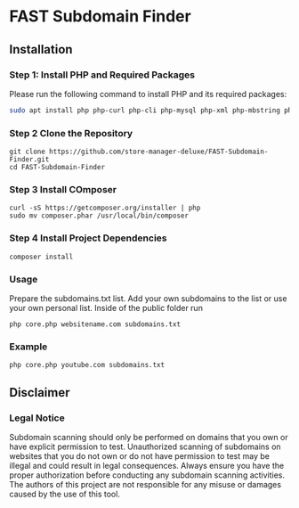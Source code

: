 # FAST Subdomain Finder

## Installation

### Step 1: Install PHP and Required Packages

Please run the following command to install PHP and its required packages:

```sh
sudo apt install php php-curl php-cli php-mysql php-xml php-mbstring php-zip php-gd php-json php-intl curl php-cli php-mbstring unzip
```

### Step 2 Clone the Repository
```
git clone https://github.com/store-manager-deluxe/FAST-Subdomain-Finder.git
cd FAST-Subdomain-Finder
```
### Step 3 Install COmposer
```
curl -sS https://getcomposer.org/installer | php
sudo mv composer.phar /usr/local/bin/composer
```

### Step 4 Install Project Dependencies

```
composer install
```

### Usage 

Prepare the subdomains.txt list. Add your own subdomains to the list or use your own personal list.
Inside of the public folder run
```
php core.php websitename.com subdomains.txt
```

### Example

```
php core.php youtube.com subdomains.txt
```

## Disclaimer

### Legal Notice

Subdomain scanning should only be performed on domains that you own or have explicit permission to test. Unauthorized scanning of subdomains on websites that you do not own or do not have permission to test may be illegal and could result in legal consequences. Always ensure you have the proper authorization before conducting any subdomain scanning activities. The authors of this project are not responsible for any misuse or damages caused by the use of this tool.


